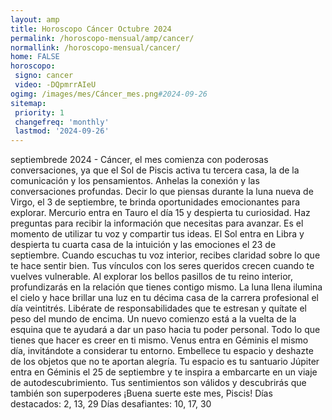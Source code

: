 ```yaml
---
layout: amp
title: Horoscopo Cáncer Octubre 2024 
permalink: /horoscopo-mensual/amp/cancer/
normallink: /horoscopo-mensual/cancer/
home: FALSE
horoscopo:
 signo: cancer
 video: -DQpmrrAIeU
ogimg: /images/mes/Cáncer_mes.png#2024-09-26
sitemap:
 priority: 1
 changefreq: 'monthly'
 lastmod: '2024-09-26'
---
```



septiembrede 2024 - Cáncer, el mes comienza con poderosas conversaciones, ya que el Sol de Piscis activa tu tercera casa, la de la comunicación y los pensamientos. Anhelas la conexión y las conversaciones profundas. Decir lo que piensas durante la luna nueva de Virgo, el 3 de septiembre, te brinda oportunidades emocionantes para explorar.
Mercurio entra en Tauro el día 15 y despierta tu curiosidad. Haz preguntas para recibir la información que necesitas para avanzar. Es el momento de utilizar tu voz y compartir tus ideas.
El Sol entra en Libra y despierta tu cuarta casa de la intuición y las emociones el 23 de septiembre. Cuando escuchas tu voz interior, recibes claridad sobre lo que te hace sentir bien. Tus vínculos con los seres queridos crecen cuando te vuelves vulnerable. Al explorar los bellos pasillos de tu reino interior, profundizarás en la relación que tienes contigo mismo.
La luna llena ilumina el cielo y hace brillar una luz en tu décima casa de la carrera profesional el día veintitrés. Libérate de responsabilidades que te estresan y quítate el peso del mundo de encima. Un nuevo comienzo está a la vuelta de la esquina que te ayudará a dar un paso hacia tu poder personal. Todo lo que tienes que hacer es creer en ti mismo. Venus entra en Géminis el mismo día, invitándote a considerar tu entorno. Embellece tu espacio y deshazte de los objetos que no te aportan alegría. Tu espacio es tu santuario
Júpiter entra en Géminis el 25 de septiembre y te inspira a embarcarte en un viaje de autodescubrimiento. Tus sentimientos son válidos y descubrirás que también son superpoderes
¡Buena suerte este mes, Piscis!
Días destacados: 2, 13, 29
Días desafiantes: 10, 17, 30